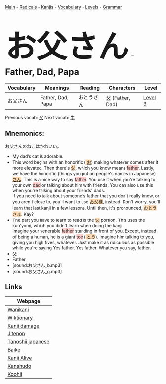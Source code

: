 <style> bigfont {font-size: 100px}</style>
[Main](../README.md) -
[Radicals](../radicals.md) -
[Kanjis](../kanjis.md) -
[Vocabulary](../vocabulary.md) -
[Levels](../levels.md) -
[Grammar](../grammar.md)
# <bigfont> お父さん</bigfont> - Father, Dad, Papa 

| Vocabulary | Meanings | Reading | Characters | Level |
| --- | --- | --- | --- | --- |
| お父さん | Father, Dad, Papa | おとうさん |  [父](../kanjis/父.md) (Father, Dad) | [Level 3](../levels/wk_level3.md) |

Previous vocab: [父](父.md) Next vocab: [牛](牛.md) 

## Mnemonics:
お父さんのねこはかわいい。
* My dad’s cat is adorable.
* This word begins with an honorific (<span style="background-color:#fed8b1"> [お](https://jisho.org/search/お)</span>) making whatever comes after it more elevated. Then there's <span style="background-color:#fed8b1"> [父](https://jisho.org/search/父)</span>, which you know means <span style="background-color:#ffcccb"> father</span>. Lastly, we have the honorific (things you put on people's names in Japanese) <span style="background-color:#fed8b1"> [さん](https://jisho.org/search/さん)</span>. This is a nice way to say <span style="background-color:#ffcccb"> father</span>. You use it when you're talking to your own <span style="background-color:#ffcccb"> dad</span> or talking about him with friends. You can also use this when you're talking about your friends' dads.<br />If you need to talk about someone's father that you don't really know, or you aren't close to, you'll want to use <span style="background-color:#fed8b1"> [お](https://jisho.org/search/お)父様</span>, instead. Don't worry, you'll learn that last kanji in a few lessons. Until then, it's pronounced, <span style="background-color:#fed8b1"> [お](https://jisho.org/search/お)とうさま</span>. Kay?
* The part you have to learn to read is the <span style="background-color:#fed8b1"> [父](https://jisho.org/search/父)</span> portion. This uses the kun'yomi, which you didn't learn when doing the kanji. <br />Imagine your venerable <span style="background-color:#ffcccb"> father</span> standing in front of you. Except, instead of being a human, he is a giant <span style="background-color:#ffcccb"> toe</span> (<span style="background-color:#fed8b1"> [とう](https://jisho.org/search/とう)</span>). Imagine him talking to you, giving you high fives, whatever. Just make it as ridiculous as possible while you're saying Yes father. Yes father. Whatever you say, father.
* 父
* Father
* [sound:お父さん_b.mp3]
* [sound:お父さん_g.mp3]


## Links 

| Webpage |
| --- |
| [Wanikani          ](https://www.wanikani.com/kanji/お父さん) |
| [Wiktionary        ](https://en.wiktionary.org/wiki/お父さん) |
| [Kanji damage      ](http://www.kanjidamage.com/kanji/search?utf8=✓&q=お父さん) |
| [Jitenon           ](https://jitenon.com/kanji/お父さん) |
| [Tanoshii japanese ](https://www.tanoshiijapanese.com/dictionary/kanji.cfm?k=お父さん) |
| [Baike             ](https://baike.baidu.com/item/お父さん) |
| [Kanji Alive       ](https://app.kanjialive.com/お父さん) |
| [Kanshudo          ](https://www.kanshudo.com/searchmn?q=お父さん) |
| [Koohii            ](https://kanji.koohii.com/study/kanji/お父さん) |
